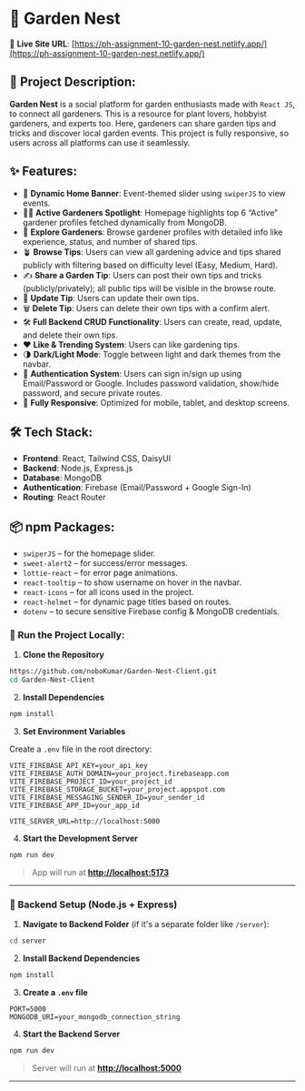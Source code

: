 # 🌿 Garden Nest

🔗 **Live Site URL**: [https://ph-assignment-10-garden-nest.netlify.app/](https://ph-assignment-10-garden-nest.netlify.app/)

## 📌 Project Description:

**Garden Nest** is a social platform for garden enthusiasts made with `React JS`, to connect all gardeners. This is a resource for plant lovers, hobbyist gardeners, and experts too. Here, gardeners can share garden tips and tricks and discover local garden events. This project is fully responsive, so users across all platforms can use it seamlessly.

## ✨ Features:

* 📅 **Dynamic Home Banner**: Event-themed slider using `swiperJS` to view events.
* 🧑‍🌾 **Active Gardeners Spotlight**: Homepage highlights top 6 “Active” gardener profiles fetched dynamically from MongoDB.
* 👥 **Explore Gardeners**: Browse gardener profiles with detailed info like experience, status, and number of shared tips.
* 🪴 **Browse Tips**: Users can view all gardening advice and tips shared publicly with filtering based on difficulty level (Easy, Medium, Hard).
* ✍️ **Share a Garden Tip**: Users can post their own tips and tricks (publicly/privately); all public tips will be visible in the browse route.
* 🔄 **Update Tip**: Users can update their own tips.
* 🗑️ **Delete Tip**: Users can delete their own tips with a confirm alert.
* 🛠️ **Full Backend CRUD Functionality**: Users can create, read, update, and delete their own tips.
* ❤️ **Like & Trending System**: Users can like gardening tips.
* 🌗 **Dark/Light Mode**: Toggle between light and dark themes from the navbar.
* 🔐 **Authentication System**: Users can sign in/sign up using Email/Password or Google. Includes password validation, show/hide password, and secure private routes.
* 📱 **Fully Responsive**: Optimized for mobile, tablet, and desktop screens.

## 🛠️ Tech Stack:

* **Frontend**: React, Tailwind CSS, DaisyUI
* **Backend**: Node.js, Express.js
* **Database**: MongoDB
* **Authentication**: Firebase (Email/Password + Google Sign-In)
* **Routing**: React Router

## 📦 npm Packages:

* `swiperJS` – for the homepage slider.
* `sweet-alert2` – for success/error messages.
* `lottie-react` – for error page animations.
* `react-tooltip` – to show username on hover in the navbar.
* `react-icons` – for all icons used in the project.
* `react-helmet` – for dynamic page titles based on routes.
* `dotenv` – to secure sensitive Firebase config & MongoDB credentials.


### 🚀 Run the Project Locally:

1. **Clone the Repository**

```bash
https://github.com/noboKumar/Garden-Nest-Client.git
cd Garden-Nest-Client
```

2. **Install Dependencies**

```bash
npm install
```

3. **Set Environment Variables**

Create a `.env` file in the root directory:

```env
VITE_FIREBASE_API_KEY=your_api_key
VITE_FIREBASE_AUTH_DOMAIN=your_project.firebaseapp.com
VITE_FIREBASE_PROJECT_ID=your_project_id
VITE_FIREBASE_STORAGE_BUCKET=your_project.appspot.com
VITE_FIREBASE_MESSAGING_SENDER_ID=your_sender_id
VITE_FIREBASE_APP_ID=your_app_id

VITE_SERVER_URL=http://localhost:5000
```

4. **Start the Development Server**

```bash
npm run dev
```

> App will run at **[http://localhost:5173](http://localhost:5173)**

---

### 🔧 Backend Setup (Node.js + Express)

1. **Navigate to Backend Folder** (if it's a separate folder like `/server`):

```bash
cd server
```

2. **Install Backend Dependencies**

```bash
npm install
```

3. **Create a `.env` file**

```env
PORT=5000
MONGODB_URI=your_mongodb_connection_string
```

4. **Start the Backend Server**

```bash
npm run dev
```

> Server will run at **[http://localhost:5000](http://localhost:5000)**

---
